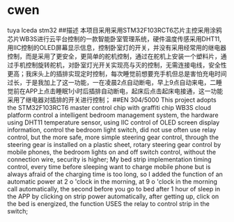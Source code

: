 # cwen
tuya lceda stm32
##描述
本项目采用采用STM32F103RCT6芯片主控采用涂鸦芯片WB3S进行云平台控制的一款智能卧室管理系统，硬件温度传感采用DHT11,用IIC控制的OLED屏幕显示信息，控制卧室灯的开关，并没有采用经常用的继电器控制，而是采用了更安全，更简单的舵机控制，通过在舵机上安装一个塑料片，通过手机控制旋转舵机，对卧室灯光开关实现亮与灭的控制，无需连接电线，安全性更高；我床头上的插排实现定时控制，每次睡觉前想要充手机但总是害怕充电时间过长，于是我加上了这一功能，一在凌晨2点自动断电，早上9点自动来电，二睡觉前在APP上点击睡眠1小时后插排自动断电，起床后点击起床电接通，这一功能采用了继电器对插排的开关进行控制；
##EN
304/5000 
This project adopts the STM32F103RCT6 master control chip with graffiti chip WB3S cloud platform control a intelligent bedroom management system, the hardware using DHT11 temperature sensor, using IIC control of OLED screen display information, control the bedroom light switch, did not use often use relay control, but the more safe, more simple steering gear control, through the steering gear is installed on a plastic sheet, rotary steering gear control by mobile phones, the bedroom lights on and off switch control, without the connection wire, security is higher; My bed strip implementation timing control, every time before sleeping want to charge mobile phone but is always afraid of the charging time is too long, so I added the function of an automatic power at 2 o 'clock in the morning, at 9 o 'clock in the morning call automatically, the second before you go to bed after 1 hour of sleep in the APP by clicking on strip power automatically, after getting up, click on the bed is energized, the function USES the relay to control strip in the switch;
